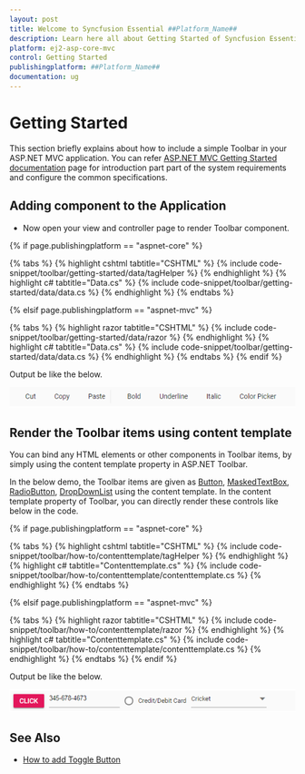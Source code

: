 ```yaml
---
layout: post
title: Welcome to Syncfusion Essential ##Platform_Name##
description: Learn here all about Getting Started of Syncfusion Essential ##Platform_Name## widgets based on HTML5 and jQuery.
platform: ej2-asp-core-mvc
control: Getting Started
publishingplatform: ##Platform_Name##
documentation: ug
---
```



# Getting Started

 This section briefly explains about how to include a simple Toolbar in your ASP.NET MVC application. You can refer [ASP.NET MVC Getting Started documentation](../getting-started) page for introduction part part of the system requirements and configure the common specifications.

## Adding component to the Application

* Now open your view and controller page to render Toolbar component.

{% if page.publishingplatform == "aspnet-core" %}

{% tabs %}
{% highlight cshtml tabtitle="CSHTML" %}
{% include code-snippet/toolbar/getting-started/data/tagHelper %}
{% endhighlight %}
{% highlight c# tabtitle="Data.cs" %}
{% include code-snippet/toolbar/getting-started/data/data.cs %}
{% endhighlight %}
{% endtabs %}

{% elsif page.publishingplatform == "aspnet-mvc" %}

{% tabs %}
{% highlight razor tabtitle="CSHTML" %}
{% include code-snippet/toolbar/getting-started/data/razor %}
{% endhighlight %}
{% highlight c# tabtitle="Data.cs" %}
{% include code-snippet/toolbar/getting-started/data/data.cs %}
{% endhighlight %}
{% endtabs %}
{% endif %}



Output be like the below.

![getting started](../../toolbar/images/gettingstarted.PNG)

## Render the Toolbar items using content template

You can bind any HTML elements or other components in Toolbar items, by simply using the content template property in ASP.NET Toolbar.

In the below demo, the Toolbar items are given as [Button](../button), [MaskedTextBox](../maskedtextbox), [RadioButton](../radio-button), [DropDownList](../drop-down-list) using the content template. In the content template property of Toolbar, you can directly render these controls like below in the code.

{% if page.publishingplatform == "aspnet-core" %}

{% tabs %}
{% highlight cshtml tabtitle="CSHTML" %}
{% include code-snippet/toolbar/how-to/contenttemplate/tagHelper %}
{% endhighlight %}
{% highlight c# tabtitle="Contenttemplate.cs" %}
{% include code-snippet/toolbar/how-to/contenttemplate/contenttemplate.cs %}
{% endhighlight %}
{% endtabs %}

{% elsif page.publishingplatform == "aspnet-mvc" %}

{% tabs %}
{% highlight razor tabtitle="CSHTML" %}
{% include code-snippet/toolbar/how-to/contenttemplate/razor %}
{% endhighlight %}
{% highlight c# tabtitle="Contenttemplate.cs" %}
{% include code-snippet/toolbar/how-to/contenttemplate/contenttemplate.cs %}
{% endhighlight %}
{% endtabs %}
{% endif %}



Output be like the below.

![content template](../../toolbar/images/contenttemplate.PNG)

## See Also

* [How to add Toggle Button](./how-to/add-toggle-button)